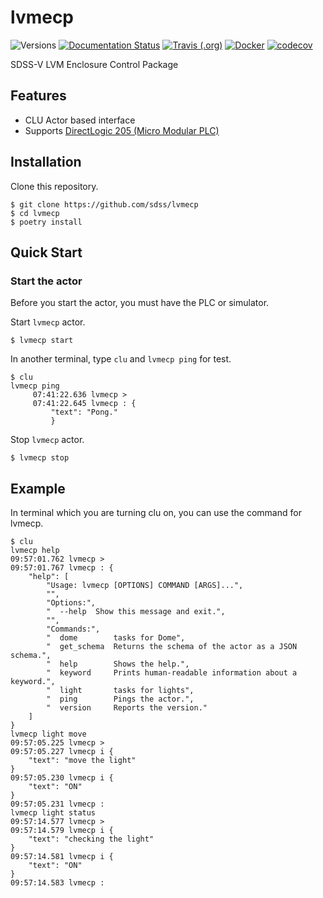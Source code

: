 # lvmecp

![Versions](https://img.shields.io/badge/python->3.7-blue)
[![Documentation Status](https://readthedocs.org/projects/sdss-lvmecp/badge/?version=latest)](https://sdss-lvmecp.readthedocs.io/en/latest/?badge=latest)
[![Travis (.org)](https://img.shields.io/travis/sdss/lvmecp)](https://travis-ci.org/sdss/lvmecp)
[![Docker](https://github.com/sdss/lvmecp/actions/workflows/docker.yml/badge.svg)](https://github.com/sdss/lvmecp/actions/workflows/docker.yml)
[![codecov](https://codecov.io/gh/sdss/lvmecp/branch/main/graph/badge.svg)](https://codecov.io/gh/sdss/lvmecp)

SDSS-V LVM Enclosure Control Package

## Features

- CLU Actor based interface
- Supports [DirectLogic 205 (Micro Modular PLC)](https://www.automationdirect.com/adc/overview/catalog/programmable_controllers/directlogic_series_plcs_(micro_to_small,_brick_-a-_modular)/directlogic_205_(micro_modular_plc))

## Installation

Clone this repository.
```
$ git clone https://github.com/sdss/lvmecp
$ cd lvmecp
$ poetry install
```

## Quick Start

### Start the actor

Before you start the actor, you must have the PLC or simulator.

Start `lvmecp` actor.
```
$ lvmecp start
```

In another terminal, type `clu` and `lvmecp ping` for test.
```
$ clu
lvmecp ping
     07:41:22.636 lvmecp > 
     07:41:22.645 lvmecp : {
         "text": "Pong."
         }
```

Stop `lvmecp` actor.
```
$ lvmecp stop
```

## Example

In terminal which you are turning clu on, you can use the command for lvmecp.

```
$ clu
lvmecp help
09:57:01.762 lvmecp > 
09:57:01.767 lvmecp : {
    "help": [
        "Usage: lvmecp [OPTIONS] COMMAND [ARGS]...",
        "",
        "Options:",
        "  --help  Show this message and exit.",
        "",
        "Commands:",
        "  dome        tasks for Dome",
        "  get_schema  Returns the schema of the actor as a JSON schema.",
        "  help        Shows the help.",
        "  keyword     Prints human-readable information about a keyword.",
        "  light       tasks for lights",
        "  ping        Pings the actor.",
        "  version     Reports the version."
    ]
}
lvmecp light move
09:57:05.225 lvmecp > 
09:57:05.227 lvmecp i {
    "text": "move the light"
}
09:57:05.230 lvmecp i {
    "text": "ON"
}
09:57:05.231 lvmecp : 
lvmecp light status
09:57:14.577 lvmecp > 
09:57:14.579 lvmecp i {
    "text": "checking the light"
}
09:57:14.581 lvmecp i {
    "text": "ON"
}
09:57:14.583 lvmecp : 
```